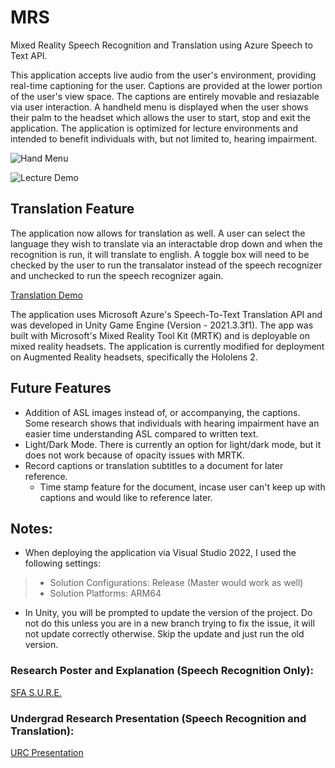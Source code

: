 # MRS
 Mixed Reality Speech Recognition and Translation using Azure Speech to Text API. 
 
This application accepts live audio from the user's environment, providing real-time captioning for the user. Captions are provided at the lower portion of the user's view space. The captions are entirely movable and resiazable via user interaction. A handheld menu is displayed when the user shows their palm to the headset which allows the user to start, stop and exit the application. The application is optimized for lecture environments and intended to benefit individuals with, but not limited to, hearing impairment.

![Hand Menu](https://user-images.githubusercontent.com/105393865/236265727-acc92147-0fad-44f4-beaa-13be2dfc1204.png)

![Lecture Demo](https://user-images.githubusercontent.com/105393865/236265964-67938660-ba15-437e-acc0-a05fbe9d3e21.png)

## Translation Feature

The application now allows for translation as well. A user can select the language they wish to translate via an interactable drop down and when the recognition is run, it will translate to english. A toggle box will need to be checked by the user to run the transalator instead of the speech recognizer and unchecked to run the speech recognizer again.

[Translation Demo](https://mslivesfasu-my.sharepoint.com/:v:/g/personal/kelseymd_jacks_sfasu_edu/EQLvFsklEvFBgacfupREclABarPltUOp5cidyKHGyKOF5Q?e=tQFDlb)

The application uses Microsoft Azure's Speech-To-Text Translation API and was developed in Unity Game Engine (Version - 2021.3.3f1). The app was built with Microsoft's Mixed Reality Tool Kit (MRTK) and is deployable on mixed reality headsets. The application is currently modified for deployment on Augmented Reality headsets, specifically the Hololens 2.

## Future Features
- Addition of ASL images instead of, or accompanying, the captions. Some research shows that individuals with hearing impairment have an easier time understanding ASL compared to written text.
- Light/Dark Mode. There is currently an option for light/dark mode, but it does not work because of opacity issues with MRTK.
- Record captions or translation subtitles to a document for later reference. 
   - Time stamp feature for the document, incase user can't keep up with captions and would like to reference later.

## Notes:
- When deploying the application via Visual Studio 2022, I used the following settings:
> - Solution Configurations: Release (Master would work as well)
> - Solution Platforms: ARM64
- In Unity, you will be prompted to update the version of the project. Do not do this unless you are in a new branch trying to fix the issue, it will not update correctly otherwise. Skip the update and just run the old version.

### Research Poster and Explanation (Speech Recognition Only): <!-- this needs to be a better title -->
[SFA S.U.R.E.](https://www.sfasu.edu/academics/colleges/sciences-math/student-resources/undergraduate-research/sure)

### Undergrad Research Presentation (Speech Recognition and Translation):
[URC Presentation](https://scholarworks.sfasu.edu/urc/2023/Videos/6/)
